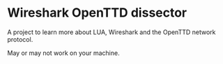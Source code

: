 # Wireshark OpenTTD dissector 
A project to learn more about LUA, Wireshark and the OpenTTD network protocol. 

May or may not work on your machine.
